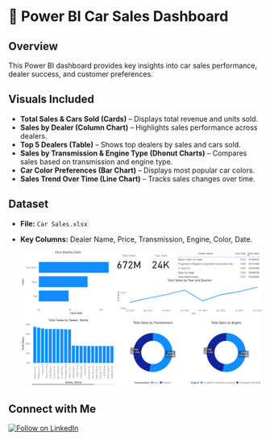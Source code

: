 # 🚗 Power BI Car Sales Dashboard  

## Overview  
This Power BI dashboard provides key insights into car sales performance, dealer success, and customer preferences.  

## Visuals Included  
- **Total Sales & Cars Sold (Cards)** – Displays total revenue and units sold.  
- **Sales by Dealer (Column Chart)** – Highlights sales performance across dealers.  
- **Top 5 Dealers (Table)** – Shows top dealers by sales and cars sold.  
- **Sales by Transmission & Engine Type (Dhonut Charts)** – Compares sales based on transmission and engine type.  
- **Car Color Preferences (Bar Chart)** – Displays most popular car colors.  
- **Sales Trend Over Time (Line Chart)** – Tracks sales changes over time.  

## Dataset  
- **File:** `Car Sales.xlsx`  
- **Key Columns:** Dealer Name, Price, Transmission, Engine, Color, Date.  

    ![DashBoard](Images/1.png)

## Connect with Me

[![Follow on LinkedIn](https://img.shields.io/badge/Follow%20on%20LinkedIn-0A66C2?style=flat&logo=linkedin&logoColor=white)](https://www.linkedin.com/comm/mynetwork/discovery-see-all?usecase=PEOPLE_FOLLOWS&followMember=arav-r)

  
